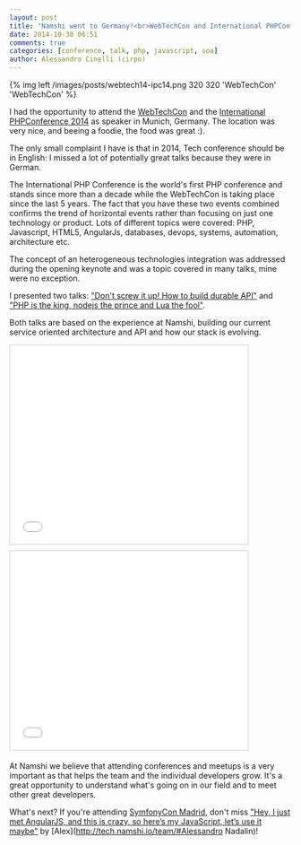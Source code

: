```yaml
---
layout: post
title: "Namshi went to Germany!<br>WebTechCon and International PHPConference 2014"
date: 2014-10-30 06:51
comments: true
categories: [conference, talk, php, javascript, soa]
author: Alessandro Cinelli (cirpo)
---
```


{% img left /images/posts/webtech14-ipc14.png 320 320 'WebTechCon' 'WebTechCon' %}

I had the opportunity to attend the [WebTechCon](http://webtechcon.de/2014/) and the [International PHPConference 2014](https://phpconference.com/2014) as speaker in Munich, Germany.
The location was very nice, and beeing a foodie, the food was great :).

The only small complaint I have is that in 2014, Tech conference should be in English: I missed a lot of potentially great talks because they were in German.

The International PHP Conference is the world's first PHP conference and stands since more than a decade while the WebTechCon is taking place 
since the last 5 years. 
The fact that you have these two events combined confirms the trend of horizontal events rather than focusing on just
one technology or product. 
Lots of different topics were covered: PHP, Javascript, HTML5, AngularJs, databases, devops, systems, automation, architecture etc.

The concept of an heterogeneous technologies integration was addressed during the opening keynote and was a topic covered in many talks, mine were no exception.

I presented two talks: ["Don't screw it up! How to build durable API"](http://www.slideshare.net/cirpo/don-t-screw-it-up-how-to-build-durable-api) and ["PHP is the king, nodejs the prince and Lua the fool"](http://www.slideshare.net/cirpo/php-is-the-king-nodejs-is-the-prince-and-lua-is-the-fool).

Both talks are based on the experience at Namshi, building our current service oriented architecture and API and how our stack is evolving.

<iframe src="//www.slideshare.net/slideshow/embed_code/40808376" width="425" height="355" frameborder="0" marginwidth="0" marginheight="0" scrolling="no" style="border:1px solid #CCC; border-width:1px; margin-bottom:5px; max-width: 100%;" allowfullscreen> </iframe> <div style="margin-bottom:5px"> </div>

<iframe src="//www.slideshare.net/slideshow/embed_code/40818800" width="425" height="355" frameborder="0" marginwidth="0" marginheight="0" scrolling="no" style="border:1px solid #CCC; border-width:1px; margin-bottom:5px; max-width: 100%;" allowfullscreen> </iframe> <div style="margin-bottom:5px">  </div>

At Namshi we believe that attending conferences and meetups is a very important as that helps the team and the individual developers grow.
It's a great opportunity to understand what's going on in our field and to meet other great developers.

What's next? If you're attending [SymfonyCon Madrid](http://madrid2014.symfony.com/), don't miss ["Hey, I just met AngularJS, and this is crazy, so here’s my JavaScript, let’s use it maybe"](http://madrid2014.symfony.com/speakers) by [Alex](http://tech.namshi.io/team/#Alessandro Nadalin)!
